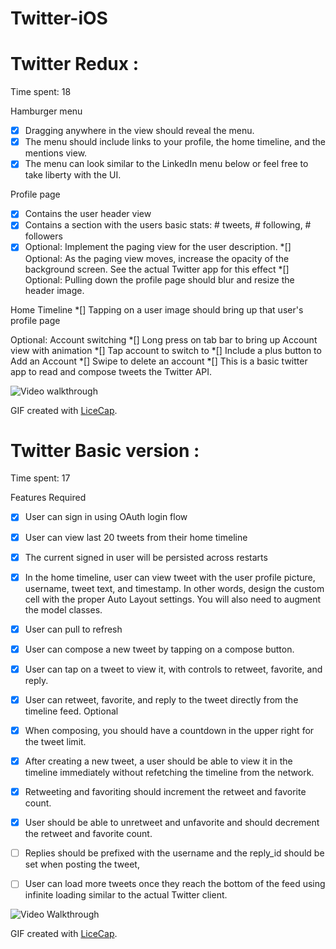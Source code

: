 # Twitter-iOS

# Twitter Redux :

Time spent: 18

Hamburger menu
*[x] Dragging anywhere in the view should reveal the menu.
*[x] The menu should include links to your profile, the home timeline, and the mentions view.
*[x] The menu can look similar to the LinkedIn menu below or feel free to take liberty with the UI.

Profile page
*[x] Contains the user header view
*[x] Contains a section with the users basic stats: # tweets, # following, # followers
*[x] Optional: Implement the paging view for the user description.
*[] Optional: As the paging view moves, increase the opacity of the background screen. See the actual Twitter app for this effect
*[] Optional: Pulling down the profile page should blur and resize the header image.

Home Timeline
*[] Tapping on a user image should bring up that user's profile page

Optional: Account switching
*[] Long press on tab bar to bring up Account view with animation
*[] Tap account to switch to
*[] Include a plus button to Add an Account
*[] Swipe to delete an account
*[] This is a basic twitter app to read and compose tweets the Twitter API.

![Video walkthrough](demo2.gif)

GIF created with [LiceCap](http://www.cockos.com/licecap/).


# Twitter Basic version :


Time spent: 17

Features
Required

*[x] User can sign in using OAuth login flow
*[x] User can view last 20 tweets from their home timeline
*[x] The current signed in user will be persisted across restarts
*[x] In the home timeline, user can view tweet with the user profile picture, username, tweet text, and timestamp. In other words, design the custom cell with the proper Auto Layout settings. You will also need to augment the model classes.
*[x] User can pull to refresh
*[x] User can compose a new tweet by tapping on a compose button.
*[x] User can tap on a tweet to view it, with controls to retweet, favorite, and reply.
*[x] User can retweet, favorite, and reply to the tweet directly from the timeline feed.
Optional

*[x] When composing, you should have a countdown in the upper right for the tweet limit.
*[x] After creating a new tweet, a user should be able to view it in the timeline immediately without refetching the timeline from the network.
*[x] Retweeting and favoriting should increment the retweet and favorite count.
*[x] User should be able to unretweet and unfavorite and should decrement the retweet and favorite count.
*[ ] Replies should be prefixed with the username and the reply_id should be set when posting the tweet,
*[ ] User can load more tweets once they reach the bottom of the feed using infinite loading similar to the actual Twitter client.

![Video Walkthrough](demo.gif)



GIF created with [LiceCap](http://www.cockos.com/licecap/).
